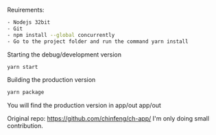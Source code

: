 Reuirements:
```sh
- Nodejs 32bit
- Git
- npm install --global concurrently
- Go to the project folder and run the command yarn install
```

Starting the debug/development version
```sh
yarn start
```

Building the production version
```sh
yarn package
```

You will find the production version in app/out app/out

Original repo: https://github.com/chinfeng/ch-app/ I'm only doing small contribution.
